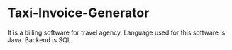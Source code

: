 Taxi-Invoice-Generator
======================

It is a billing software for travel agency. Language used for this software is Java. Backend is SQL.
